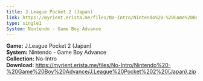 ```yaml
---
title: J.League Pocket 2 (Japan)
link: https://myrient.erista.me/files/No-Intro/Nintendo%20-%20Game%20Boy%20Advance/J.League%20Pocket%202%20(Japan).zip
type: single1
System: Nintendo - Game Boy Advance
---
```

<b>Game:</b> J.League Pocket 2 (Japan)<br>
<b>System:</b> Nintendo - Game Boy Advance<br>
<b>Collection:</b> No-Intro<br>
<b>Download:</b> https://myrient.erista.me/files/No-Intro/Nintendo%20-%20Game%20Boy%20Advance/J.League%20Pocket%202%20(Japan).zip